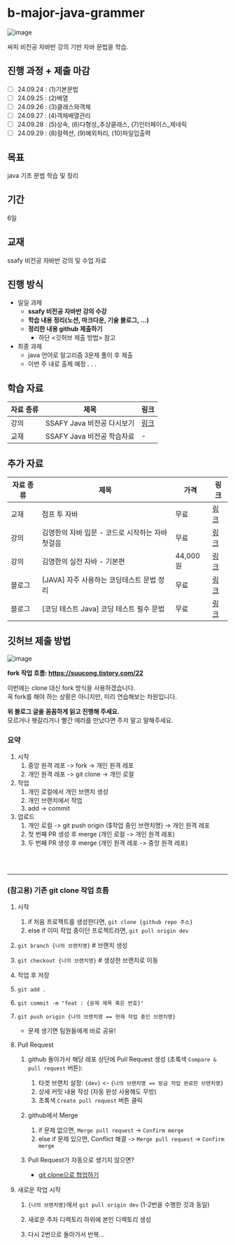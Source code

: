 # b-major-java-grammer
![image](https://github.com/user-attachments/assets/62b6d058-904b-4532-85ed-ce5cb29efece)

싸피 비전공 자바반 강의 기반 자바 문법을 학습.

## 진행 과정 + 제출 마감
- [ ] 24.09.24 : (1)기본문법
- [ ] 24.09.25 : (2)배열
- [ ] 24.09.26 : (3)클래스와객체
- [ ] 24.09.27 : (4)객체배열관리
- [ ] 24.09.28 : (5)상속, (6)다형성_추상클래스, (7)인터페이스_제네릭
- [ ] 24.09.29 : (8)컬렉션, (9)예외처리, (10)파일입출력

## 목표
java 기초 문법 학습 및 정리

## 기간
6일

## 교재
ssafy 비전공 자바반 강의 및 수업 자료

## 진행 방식
- 일일 과제
    - **ssafy 비전공 자바반 강의 수강**
    - **학습 내용 정리(노션, 마크다운, 기술 블로그, ...)**
    - **정리한 내용 github 제출하기**
        - 하단 <깃허브 제출 방법> 참고
- 최종 과제
    - java 언어로 알고리즘 3문제 풀이 후 제출
    - 이번 주 내로 출제 예정 . . .
 
## 학습 자료
| 자료 종류 | 제목                                              | 링크                                |
|-----------|--------------------------------------------------|-----------------------------------|
| 강의      | SSAFY Java 비전공 다시보기                             | [링크](https://edu.ssafy.com/edu/lectureroom/lecturereplay/lectureReplayView.do?lctCd=0208&lctrRepId=RE20240715130111)        |
| 교재      | SSAFY Java 비전공 학습자료                      | - |

## 추가 자료
| 자료 종류 | 제목                                               | 가격   | 링크                                |
|-----------|--------------------------------------------------|-------|-----------------------------------|
| 교재      | 점프 투 자바                                    | 무료   | [링크](https://wikidocs.net/book/31)   |
| 강의      | 김영한의 자바 입문 - 코드로 시작하는 자바 첫걸음 | 무료   | [링크](https://inf.run/2zsZz)        |
| 강의      | 김영한의 실전 자바 - 기본편                      | 44,000원 | [링크](https://inf.run/YQbQJ)        |
| 블로그      | [JAVA] 자주 사용하는 코딩테스트 문법 정리      | 무료 | [링크](https://earthteacher.tistory.com/169#)        |
| 블로그      | [코딩 테스트 Java] 코딩 테스트 필수 문법        | 무료 | [링크](https://goldenrabbit.co.kr/2024/02/26/%EC%BD%94%EB%94%A9-%ED%85%8C%EC%8A%A4%ED%8A%B8-java-%EC%BD%94%EB%94%A9-%ED%85%8C%EC%8A%A4%ED%8A%B8-%ED%95%84%EC%88%98-%EB%AC%B8%EB%B2%95/)        |


## 깃허브 제출 방법
![image](https://github.com/user-attachments/assets/e9cfa1f7-e46b-4214-a2b1-5cdf62d9cabb)

**fork 작업 흐름: https://suucong.tistory.com/22**

이번에는 clone 대신 fork 방식을 사용하겠습니다. <br>
꼭 fork를 해야 하는 상황은 아니지만, 미리 연습해보는 차원입니다.

**위 블로그 글을 꼼꼼하게 읽고 진행해 주세요.** <br>
모르거나 헷갈리거나 빨간 에러를 만났다면 주저 말고 말해주세요.

### 요약
1. 시작
   1. 중앙 원격 레포 -> fork -> 개인 원격 레포
   2. 개인 원격 레포 -> git clone -> 개인 로컬
2. 작업
   1. 개인 로컬에서 개인 브랜치 생성
   2. 개인 브랜치에서 작업
   3. add -> commit 
3. 업로드
   1. 개인 로컬 -> git push origin {$작업 중인 브랜치명} -> 개인 원격 레포
   2. 첫 번째 PR 생성 후 merge (개인 로컬 -> 개인 원격 레포)
   3. 두 번째 PR 생성 후 merge (개인 원격 레포 -> 중앙 원격 레포)


<br>
<br>
<hr>

### (참고용) 기존 git clone 작업 흐름
1. 시작
    1. if 처음 프로젝트를 생성한다면, `git clone {github repo 주소}`
    2. else if 이미 작업 중이던 프로젝트라면, `git pull origin dev`

2. `git branch {나의 브랜치명}` # 브랜치 생성

3. `git checkout {나의 브랜치명}` # 생성한 브랜치로 이동

4. 작업 후 저장

5. `git add .`

6. `git commit -m "feat : {문제 제목 혹은 번호}"` 

7. `git push origin {나의 브랜치명 == 현재 작업 중인 브랜치명}`
    - 문제 생기면 팀원들에게 바로 공유!

8. Pull Request

    1. github 돌아가서 해당 레포 상단에 Pull Request 생성 (초록색 `Compare & pull request` 버튼): 
        1. 타겟 브랜치 설정: `{dev}` <- `{나의 브랜치명 == 방금 작업 완료한 브랜치명}`
        2. 상세 커밋 내용 작성 (자동 완성 사용해도 무방)
        3. 초록색 `Create pull request` 버튼 클릭

    2. github에서 Merge
        1. if 문제 없으면, `Merge pull request` -> `Confirm merge`
        2. else if 문제 있으면, Conflict 해결 -> `Merge pull request` -> `Confirm merge`

    3. Pull Request가 자동으로 생기지 않으면?
        - [git clone으로 협업하기](https://velog.io/@rkio/git-clone%EC%9C%BC%EB%A1%9C-%ED%98%91%EC%97%85%EC%9D%84-%ED%95%B4%EB%B3%B4%EC%9E%90)

9. 새로운 작업 시작

    1. `{나의 브랜치명}`에서 `git pull origin dev` (1-2번을 수행한 것과 동일)

    2. 새로운 주차 디렉토리 하위에 본인 디렉토리 생성

    3. 다시 2번으로 돌아가서 반복...
